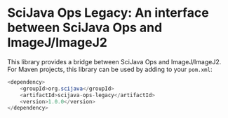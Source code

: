 # SciJava Ops Legacy: An interface between SciJava Ops and ImageJ/ImageJ2

This library provides a bridge between SciJava Ops and ImageJ/ImageJ2.
For Maven projects, this library can be used by adding to your `pom.xml`:

```java
<dependency>
	<groupId>org.scijava</groupId>
	<artifactId>scijava-ops-legacy</artifactId>
	<version>1.0.0</version>
</dependency>
```
